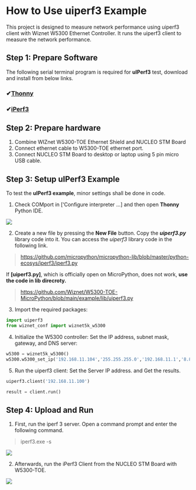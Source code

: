 # How to Use uiperf3 Example

This project is designed to measure network performance using uiperf3 client with Wiznet W5300 Ethernet Controller. It runs the uiperf3 client to measure the network performance.

## Step 1: Prepare Software

The following serial terminal program is required for **uIPerf3** test, download and install from below links.

### &#10004;[**Thonny**][link-thonny]
### &#10004;[**iPerf3**][link-iperf3]


## Step 2: Prepare hardware

1. Combine WIZnet W5300-TOE Ethernet Shield and NUCLEO STM Board
2. Connect ethernet cable to W5300-TOE ethernet port.
3. Connect NUCLEO STM Board to desktop or laptop using 5 pin micro USB cable.


## Step 3: Setup uIPerf3 Example

To test the **uIPerf3 example**, minor settings shall be done in code.

1. Check COMport in [‘Configure interpreter …] and then open **Thonny** Python IDE.

![][link-thonny_setup]

2. Create a new file by pressing the **New File** button. Copy the ***uiperf3.py*** library code into it. You can access the *uiperf3* library code in the following link.
> https://github.com/micropython/micropython-lib/blob/master/python-ecosys/iperf3/iperf3.py

 If **[uiperf3.py]**, which is officially open on MicroPython, does not work, **use the code in lib direcroty.** 
> https://github.com/Wiznet/W5300-TOE-MicroPython/blob/main/example/lib/uiperf3.py

3. Import the required packages:

```python
import uiperf3
from wiznet_conf import wiznet5k_w5300
```

4. Initialize the W5300 controller:
Set the IP address, subnet mask, gateway, and DNS server:

```python
w5300 = wiznet5k_w5300()
w5300.w5300_set_ip('192.168.11.104','255.255.255.0','192.168.11.1','8.8.8.8')
```

5. Run the uiperf3 client:
Set the Server IP address. and Get the results.

```python
uiperf3.client('192.168.11.100')

result = client.run()
```

## Step 4: Upload and Run

1. First, run the iperf 3 server. Open a command prompt and enter the following command.
> iperf3.exe -s

![][link-iperf3_server]

2. Afterwards, run the iPerf3 Client from the NUCLEO STM Board with W5300-TOE.

![][link-uiperf3_clinet]




<!--
Link
-->

[link-thonny]: https://thonny.org/
[link-iperf3]: https://iperf.fr/iperf-download.php

[link-thonny_setup]: https://github.com/Wiznet/W5300-TOE-MicroPython/blob/main/static/images/thonny-setup_example.png

[link-iperf3_server]: https://github.com/Wiznet/W5300-TOE-MicroPython/blob/main/static/images/uiPerf3/iperf3_server.png
[link-uiperf3_clinet]: https://github.com/Wiznet/W5300-TOE-MicroPython/blob/main/static/images/uiPerf3/uiperf3_client.png
